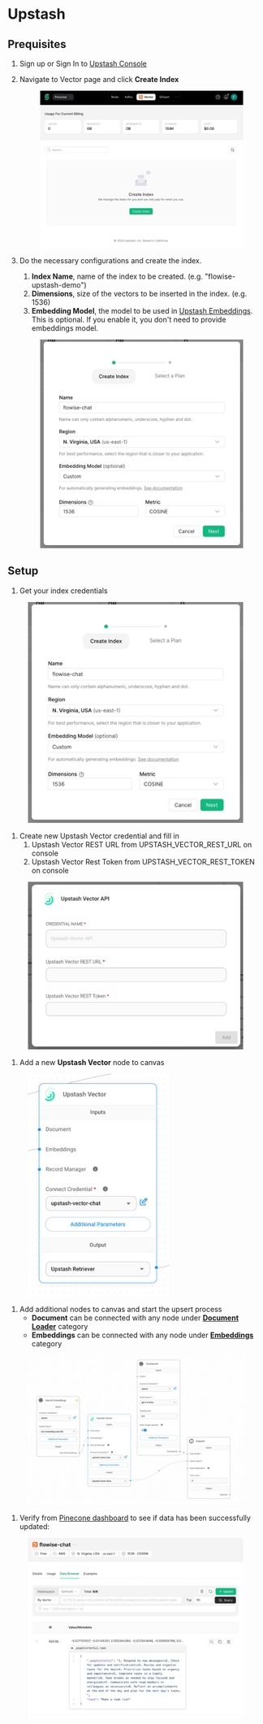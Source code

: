 # Upstash

## Prequisites

1. Sign up or Sign In to [Upstash Console](https://console.upstash.com)
2. Navigate to Vector page and click **Create Index**
   <figure><img src="../../../.gitbook/assets/upstash/list-index.jpeg" alt=""><figcaption></figcaption></figure>
3. Do the necessary configurations and create the index.

   1. **Index Name**, name of the index to be created. (e.g. "flowise-upstash-demo")
   2. **Dimensions**, size of the vectors to be inserted in the index. (e.g. 1536)
   3. **Embedding Model**, the model to be used in [Upstash Embeddings](https://upstash.com/docs/vector/features/embeddingmodels). This is optional. If you enable it, you don't need to provide embeddings model.

   <figure><img src="../../../.gitbook/assets/upstash/create-index.jpeg" alt=""><figcaption></figcaption></figure>

## Setup

1.  Get your index credentials

<figure><img src="../../../.gitbook/assets/upstash/env-variables.jpeg" alt=""><figcaption></figcaption></figure>

1. Create new Upstash Vector credential and fill in
   1. Upstash Vector REST URL from UPSTASH_VECTOR_REST_URL on console
   2. Upstash Vector Rest Token from UPSTASH_VECTOR_REST_TOKEN on console

<figure><img src="../../../.gitbook/assets/upstash/credentials.jpeg" alt="" width="563"><figcaption></figcaption></figure>

1.  Add a new **Upstash Vector** node to canvas

<figure><img src="../../../.gitbook/assets/upstash/upstash-node.jpeg" alt="" width="279"><figcaption></figcaption></figure>

1. Add additional nodes to canvas and start the upsert process
   - **Document** can be connected with any node under [**Document Loader**](../document-loaders/) category
   - **Embeddings** can be connected with any node under [**Embeddings** ](../embeddings/)category

<figure><img src="../../../.gitbook/assets/upstash/flowise-design.jpeg" alt=""><figcaption></figcaption></figure>

1. Verify from [Pinecone dashboard](https://console.upstash.com) to see if data has been successfully updated:

<figure><img src="../../../.gitbook/assets/upstash/databrowser.jpeg" alt=""><figcaption></figcaption></figure>

